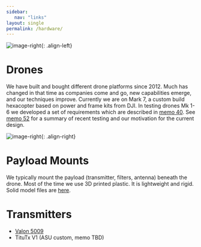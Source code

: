 ```yaml
---
sidebar:
   nav: "links"
layout: single
permalink: /hardware/
---
```

![image-right](/ECHO/assets/images/GB_2015_1.jpg){: .align-left}
# Drones
We have built and bought different drone platforms since 2012. Much has changed in
that time as companies come and go, new capabilities emerge, and our techniques improve.  Currently we are on Mark 7, a custom build hexacopter based on power and frame kits from DJI. In testing drones Mk 1-6 we developed a set of requirements
  which are described in [memo 40](http://danielcjacobs.com/uploads/ECHO_Memos/ECHO040_ECHO_Drone_Requirements.pdf).  See [memo 52](http://danielcjacobs.com/uploads/ECHO_Memos/ECHO052_Drone_Evaluation_2020.pdf) for a summary of recent testing and our motivation for the current design.


![image-right](/ECHO/assets/images/Mk7_mountApril2021_2in.png){: .align-right}
# Payload Mounts
We typically mount the payload (transmitter, filters, antenna) beneath the drone.  Most of the time we use 3D printed plastic. It is lightweight and rigid.  Solid model files are [here](https://github.com/dannyjacobs/ECHO/blob/master/hardware/ECHO_hardware_summary.rst).


# Transmitters
 * [Valon 5009](https://www.valonrf.com/frequency-synthesizer-6ghz.html)
 * TituTx V1 (ASU custom, memo TBD)
